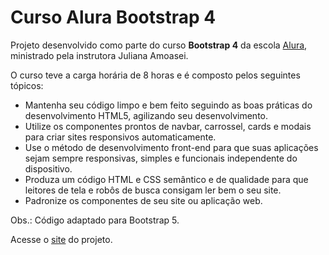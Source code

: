 # Curso Alura Bootstrap 4

<p>Projeto desenvolvido como parte do curso <b>Bootstrap 4</b> da escola <a href="https://www.alura.com.br/">Alura</a>, ministrado pela instrutora Juliana Amoasei.</p>
<p>O curso teve a carga horária de 8 horas e é composto pelos seguintes tópicos:</p>
<ul>
<li>Mantenha seu código limpo e bem feito seguindo as boas práticas do desenvolvimento HTML5, agilizando seu desenvolvimento.</li>
<li>Utilize os componentes prontos de navbar, carrossel, cards e modais para criar sites responsivos automaticamente.</li>
<li>Use o método de desenvolvimento front-end para que suas aplicações sejam sempre responsivas, simples e funcionais independente do dispositivo.</li>
<li>Produza um código HTML e CSS semântico e de qualidade para que leitores de tela e robôs de busca consigam ler bem o seu site.</li>
<li>Padronize os componentes de seu site ou aplicação web.</li>
</ul>
<p>Obs.: Código adaptado para Bootstrap 5.</p>
<p>Acesse o <a href="https://mardemor.github.io/alura-bootstrap4" target="_blank">site</a> do projeto.<p>
 

